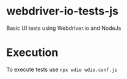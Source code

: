 # webdriver-io-tests-js
Basic UI tests using Webdriver.io and NodeJs

# Execution
To execute tests use
``` npx wdio wdio.conf.js ```

